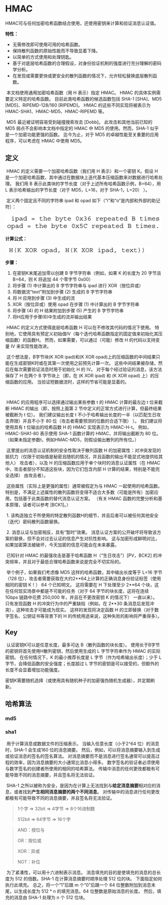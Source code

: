 # HMAC



​	HMAC可与任何加密哈希函数结合使用，还使用密钥来计算和验证消息认证值。

**特性：**

- 无需修改即可使用可用的哈希函数。
- 保持散列函数的原始性能而不导致显着下降。
- 以简单的方式使用和处理钥匙。
- 基于对底层哈希函数的合理假设，对身份验证机制的强度进行充分理解的密码学分析。
- 在发现或需要更快或更安全的散列函数的情况下，允许轻松替换底层散列函数。

​	本文档使用通用加密哈希函数（用 H 表示）指定 HMAC。  HMAC 的具体实例需要定义特定的哈希函数。 目前此类哈希函数的候选函数包括 SHA-1 [SHA]、MD5 [MD5]、RIPEMD-128/160 [RIPEMD]。  HMAC 的这些不同实现将被表示为 HMAC-SHA1、HMAC-MD5、HMAC-RIPEMD 等。

​	MD5 最近被证明容易受到碰撞搜索攻击 [Dobb]。 此攻击和其他当前已知的 MD5 弱点不会影响本文档中指定的 HMAC 中 MD5 的使用。然而，SHA-1 似乎是一个加密功能更强的函数。 迄今为止，对于 MD5 的卓越性能至关重要的应用程序，可以考虑在 HMAC 中使用 MD5。

## 定义

​	HMAC 的定义需要一个加密哈希函数（我们用 H 表示）和一个密钥 K。假设 H 是一个加密哈希函数，其中通过在数据块上迭代基本压缩函数来对数据进行哈希处理。 我们用 B 表示此类块的字节长度（对于上述所有哈希函数示例，B=64），用 L 表示哈希输出的字节长度（对于 MD5，L=16，对于 SHA-1，L=20）  ）。

​	定义两个固定且不同的字符串 ipad 和 opad 如下（“i”和“o”是内部和外部的助记符）：

<img src="./HMAC.assets/image-20241125111118057.png" alt="image-20241125111118057" style="zoom:67%;" />

**计算公式：**

<img src="./HMAC.assets/image-20241125111131306.png" alt="image-20241125111131306" style="zoom:67%;" />



**步骤：**

1. 在密钥K末尾追加零以创建 B 字节字符串（例如，如果 K 的长度为 20 字节且 B=64，则 K 将追加 44 个零字节 0x00）
2. 将步骤 (1) 中计算出的 B 字节字符串与 ipad 进行 XOR（按位异或）
3. 将数据流“text”附加到步骤 (2) 生成的 B 字节字符串
4. 将 H 应用到步骤 (3) 中生成的流
5. XOR（按位异或）使用 opad 在步骤 (1) 中计算出的 B 字节字符串
6. 将步骤 (4) 的 H 结果附加到步骤 (5) 产生的 B 字节字符串
7. 将H应用于步骤(6)中生成的流并输出结果



​	HMAC 的定义方式使得底层哈希函数 H 可以在不修改其代码的情况下使用。 特别地，它使用具有预定义初始值IV（每个迭代哈希函数指定的固定值来初始化其压缩函数）的函数H。 然而，如果需要，可以通过（可能）修改 H 的代码以支持变量 IV 来实现性能改进。

​	这个想法是，B字节块(K XOR ipad)和(K XOR opad)上的压缩函数的中间结果只能在生成密钥K时或在其第一次使用之前预先计算一次。 这些中间结果被存储，然后在每次需要验证消息时用于初始化 H 的 IV。 对于每个经过验证的消息，该方法保存了 H 在两个 B 字节块上（即，在 (K XOR ipad) 和 (K XOR opad) 上）的压缩函数的应用。 当验证短数据流时，这样的节省可能是显着的。 

​	

​	HMAC 的应用程序可以选择通过输出某些参数 t 的 HMAC 计算的最左边 t 位来截断 HMAC 的输出（即，按照上面第 2 节中定义的正常方式进行计算，但最终结果被截断为 t 位）。 我们建议输出长度 t 不小于哈希输出长度的一半（以匹配生日攻击界限）并且不小于 80 位（攻击者需要预测的位数的合适下限） ）。 我们建议将使用具有 t 位输出的哈希函数 H 的 HMAC 实现表示为 HMAC-H-t。 例如，HMAC-SHA1-80 表示使用 SHA-1 函数计算的 HMAC，并将输出截断为 80 位。 （如果未指定参数t，例如HMAC-MD5，则假设输出散列的所有位。）

​	这里提出的消息认证机制的安全性取决于散列函数 H 的加密属性：对冲突发现的抵抗力（仅限于初始值是秘密且随机的情况，并且函数的输出不能显式地提供给其他人） 攻击者），以及 H 的压缩函数应用于单个块时的消息认证属性（在 HMAC 中，攻击者部分不知道这些块，因为它们包含内部 H 计算的结果，特别是不能完全选择） 由攻击者）。

​	这些属性（实际上是更强的属性）通常被假定为与 HMAC 一起使用的哈希函数。 特别是，不满足上述属性的散列函数将变得不适合大多数（可能是所有）加密应用，包括基于此类函数的替代消息认证方案。  （有关 HMAC 函数的完整分析和基本原理，读者可以参考 [BCK1]。）

​	1. 该构造独立于所使用的特定散列函数H的细节，并且后者可以被任何其他安全（迭代）密码散列函数替换。

​	2. 消息认证与加密相反，具有“暂时”效果。 消息认证方案的公开破坏将导致该方案的替换，但不会对过去认证的信息产生对抗性影响。 这与加密形成鲜明对比，如果加密算法被破坏，今天加密的信息可能会在未来暴露。

​	已知针对 HMAC 的最强攻击是基于哈希函数 H（“生日攻击”）[PV，BCK2] 的冲突频率，并且对于最低合理哈希函数来说是完全不切实际的。

​	举个例子，如果我们考虑像 MD5 这样的哈希函数，其中输出长度等于 L=16 字节（128 位），攻击者需要获取在大约2\**64上计算的正确消息身份验证标签（使用相同的密钥 K！）  64 个已知明文。 这将需要在 H 下处理至少 2\*\*64 个块，这在任何现实场景中都是不可能的任务（对于 64 字节的块长度，这将在连续 1Gbps 链路中花费 250,000 年，并且在不更改密钥 K 的情况下） 一直以来）。 只有发现函数 H 的冲突行为中的严重缺陷（例如，在 2**30 条消息后发现冲突），这种攻击才可能成为现实。 这样的发现将决定函数 H 的立即替换（对于数字签名、公钥证书等背景下的 H 的传统用途来说，这种失败的影响将严重得多）。





## Key

​	认证密钥K可以是任意长度，最多可达 B（散列函数的块长度）。 使用长于B字节的密钥将首先使用H散列密钥，然后使用生成的 L 字节字符串作为 HMAC 的实际密钥。 在任何情况下，K 的最小推荐长度是 L 字节（作为哈希输出长度）；少于 L 字节，会降低函数的安全强度；长度超过 L 字节的密钥是可以接受的，但额外的长度不会显着增加功能强度。 

​	密钥K需要随机选择（或使用具有随机种子的加密强伪随机生成器），并定期刷新。







## 哈希算法

### md5

### sha1

​	 用于计算消息或数据文件的压缩表示。 当输入任意长度（小于2^64 位）的消息时，SHA-1 会生成160 位的消息摘要。 然后，例如，可以将消息摘要输入到生成或验证消息的签名的签名算法。 对消息摘要而不是消息进行签名通常可以提高过程的效率，因为消息摘要的大小通常比消息小得多。 数字签名的验证者必须使用与数字签名的创建者所使用的相同的哈希算法。 传输中消息的任何更改都极有可能导致不同的消息摘要，并且签名将无法验证。

​	SHA-1 之所以被称为安全，是因为在计算上无法找到与**给定消息摘要**相对应的消息，或者找到**产生相同消息摘要的两个不同消息**。 对传输中的消息进行任何更改都极有可能导致不同的消息摘要，并且签名将无法验证。

> 1个字 => 32bit => 4字节 => 8个16进制数
>
> 512bit => 64字节 => 16个字

> AND：按位与
>
> OR：按位或
>
> XOR：异或
>
> NOT：补位

​	为了紧凑性，可以用十六进制表示消息。 消息填充的目的是使填充的消息的总长度为 512 的倍数。SHA-1 在计算消息摘要时顺序处理 512 位的块。 下面指定如何执行此填充。 总之，将一个“1”后跟 m 个“0”后跟一个 64 位整数附加到消息末尾，以生成长度为 512 * n 的填充消息。64 位整数是原始消息的长度。 然后，填充的消息由 SHA-1 处理为 n 个 512 位块。